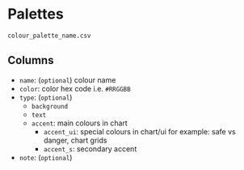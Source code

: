 # Palettes

`colour_palette_name.csv`

## Columns

- `name`: (`optional`) colour name
- `color`: color hex code i.e. `#RRGGBB`
- `type`: (`optional`)
  - `background`
  - `text`
  - `accent`: main colours in chart
    - `accent_ui`: special colours in chart/ui for example: safe vs danger, chart grids
    - `accent_s`: secondary accent
- `note`: (`optional`)
